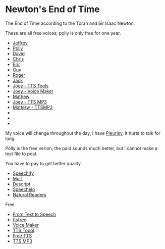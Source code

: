 # Newton's End of Time

The End of Time according to the Torah and Sir Isaac Newton.

These are all free voices; polly is only free for one year.

* [Jeffrey](http://lightwizzard.com/audio/end-of-time/000001.mp3)
* [Polly](http://lightwizzard.com/audio/end-of-time/000001A.mp3)
* [David](http://lightwizzard.com/audio/end-of-time/000001B.mp3)
* [Chris](http://lightwizzard.com/audio/end-of-time/ttsfree-chris.mp3)
* [Erir](http://lightwizzard.com/audio/end-of-time/ttsfree-eric.mp3)
* [Guy](http://lightwizzard.com/audio/end-of-time/ttsfree-guy.mp3)
* [Roger](http://lightwizzard.com/audio/end-of-time/ttsfree-roger.mp3)
* [Jack](http://lightwizzard.com/audio/end-of-time/jack-voicemaker.in-speech.mp3)
* [Joey - TTS Tools](http://lightwizzard.com/audio/end-of-time/joey-ttstool.mp3)
* [Joey - Voice Maker](http://lightwizzard.com/audio/end-of-time/joey-voicemaker.in-speech.mp3)
* [Mathew](http://lightwizzard.com/audio/end-of-time/mathew-voicemaker.in-speech.mp3)
* [Joey - TTS MP3](http://lightwizzard.com/audio/end-of-time/joey-ttsMP3.mp3)
* [Matterw - TTSMP3](http://lightwizzard.com/audio/end-of-time/matterw-ttsMP3.mp3)
* [](http://lightwizzard.com/audio/end-of-time/)
* [](http://lightwizzard.com/audio/end-of-time/)
* [](http://lightwizzard.com/audio/end-of-time/)



My voice will change throughout the day, I have [Pleurisy](https://www.mayoclinic.org/diseases-conditions/pleurisy/symptoms-causes/syc-20351863), it hurts to talk for long.

Polly is the free verion; the paid sounds much better, but I cannot make a test file to post.

You have to pay to get better quality.

* [Speechify](https://speechify.com)
* [Murf](https://murf.ai)
* [Descript](https://www.descript.com)
* [Speechelo](https://speechelo.com/#demo)
* [Natural Readers](https://www.naturalreaders.com/online/)

Free

* [From Text to Speech](http://www.fromtexttospeech.com/)
* [ttsfree](https://ttsfree.com/)
* [Voice Maker](https://voicemaker.in/)
* [TTS Toool](https://ttstool.com/)
* [Free TTS](https://freetts.com/)
* [TTS MP3](https://ttsmp3.com/)
